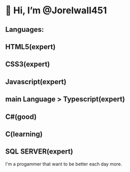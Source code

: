 # 👋 Hi, I’m @Jorelwall451

## Languages: 

## HTML5(expert)
## CSS3(expert)
## Javascript(expert)
## main Language > Typescript(expert)
## C#(good)
## C(learning)
## SQL SERVER(expert)

I'm a progammer that want to be better each day more.
